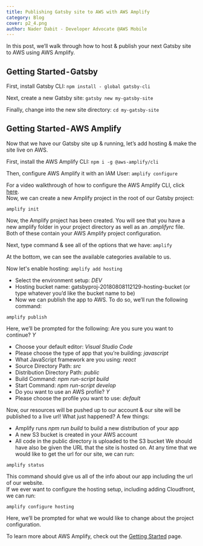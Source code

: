 ```yaml
---
title: Publishing Gatsby site to AWS with AWS Amplify
category: Blog
cover: p2_4.png
author: Nader Dabit - Developer Advocate @AWS Mobile
---
```


In this post, we’ll walk through how to host & publish your next Gatsby site to AWS using AWS Amplify.

## Getting Started - Gatsby

First, install Gatsby CLI: `npm install - global gatsby-cli`

Next, create a new Gatsby site: `gatsby new my-gatsby-site`

Finally, change into the new site directory: `cd my-gatsby-site`

## Getting Started - AWS Amplify

Now that we have our Gatsby site up & running, let’s add hosting & make the site live on AWS.

First, install the AWS Amplify CLI: `npm i -g @aws-amplify/cli`

Then, configure AWS Amplify it with an IAM User: `amplify configure`

For a video walkthrough of how to configure the AWS Amplify CLI, click [here](https://www.youtube.com/watch?v=fWbM5DLh25U).  
Now, we can create a new Amplify project in the root of our Gatsby project:

`amplify init`

Now, the Amplify project has been created. You will see that you have a new amplify folder in your project directory as well as an _.amplifyrc_ file. Both of these contain your AWS Amplify project configuration.

Next, type command & see all of the options that we have: `amplify`

At the bottom, we can see the available categories available to us.

Now let's enable hosting: `amplify add hosting`

- Select the environment setup: _DEV_
- Hosting bucket name: gatsbyproj-20180808112129-hosting-bucket (or type whatever you’d like the bucket name to be)
- Now we can publish the app to AWS. To do so, we’ll run the following command:

`amplify publish`

Here, we’ll be prompted for the following: Are you sure you want to continue? _Y_

- Choose your default editor: _Visual Studio Code_
- Please choose the type of app that you’re building: _javascript_
- What JavaScript framework are you using: _react_
- Source Directory Path: _src_
- Distribution Directory Path: _public_
- Build Command: _npm run-script build_
- Start Command: _npm run-script develop_
- Do you want to use an AWS profile? _Y_
- Please choose the profile you want to use: _default_

Now, our resources will be pushed up to our account & our site will be published to a live url! What just happened? A few things:

- Amplify runs _npm run build_ to build a new distribution of your app
- A new S3 bucket is created in your AWS account
- All code in the public directory is uploaded to the S3 bucket
  We should have also be given the URL that the site is hosted on. At any time that we would like to get the url for our site, we can run:

`amplify status`

This command should give us all of the info about our app including the url of our website.  
If we ever want to configure the hosting setup, including adding Cloudfront, we can run:

`amplify configure hosting`

Here, we’ll be prompted for what we would like to change about the project configuration.

To learn more about AWS Amplify, check out the [Getting Started](https://aws-amplify.github.io/media/get_started) page.
